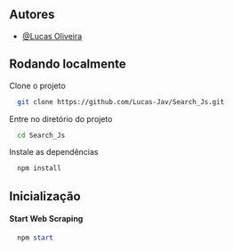 
## Autores

- [@Lucas Oliveira](https://github.com/Lucas-Jav)



## Rodando localmente

Clone o projeto

```bash
  git clone https://github.com/Lucas-Jav/Search_Js.git
```

Entre no diretório do projeto

```bash
  cd Search_Js
```

Instale as dependências

```bash
  npm install
```




## Inicialização


#### Start Web Scraping
```powershell
  npm start
```
